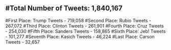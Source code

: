 #Total Number of Tweets: 1,840,167 
---
#First Place: Trump Tweets - 719,058
#Second Place: Rubio Tweets - 267,072
#Third Place: Clinton Tweets - 261,901
#Fourth Place: Cruz Tweets - 254,030
#Fifth Place: Sanders Tweets - 158,865
#Sixth Place: Jeb! Tweets - 101,277
#Seventh Place: Kasich Tweets - 46,224
#Last Place: Carson Tweets - 32,657
